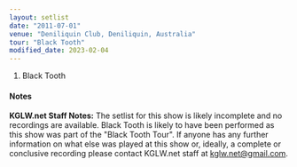 ```yaml
---
layout: setlist
date: "2011-07-01"
venue: "Deniliquin Club, Deniliquin, Australia"
tour: "Black Tooth"
modified_date: 2023-02-04
---
```



 1. Black Tooth

#### Notes

**KGLW.net Staff Notes:** The setlist for this show is likely incomplete and no recordings are available. Black Tooth is likely to have been performed as this show was part of the "Black Tooth Tour". If anyone has any further information on what else was played at this show or, ideally, a complete or conclusive recording please contact KGLW.net staff at kglw.net@gmail.com.

